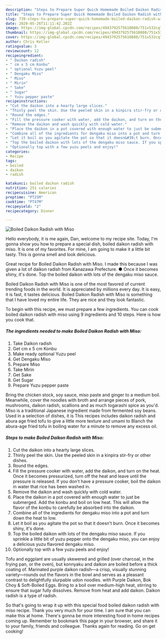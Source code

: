 ```yaml
---
description: "Steps to Prepare Super Quick Homemade Boiled Daikon Radish with Miso"
title: "Steps to Prepare Super Quick Homemade Boiled Daikon Radish with Miso"
slug: 739-steps-to-prepare-super-quick-homemade-boiled-daikon-radish-with-miso
date: 2020-05-26T11:11:42.202Z
image: https://img-global.cpcdn.com/recipes/4943792575610880/751x532cq70/boiled-daikon-radish-with-miso-recipe-main-photo.jpg
thumbnail: https://img-global.cpcdn.com/recipes/4943792575610880/751x532cq70/boiled-daikon-radish-with-miso-recipe-main-photo.jpg
cover: https://img-global.cpcdn.com/recipes/4943792575610880/751x532cq70/boiled-daikon-radish-with-miso-recipe-main-photo.jpg
author: Chris Keller
ratingvalue: 3
reviewcount: 12
recipeingredient:
- " Daikon radish"
- " cm x 5 cm Konbu"
- " optional Yuzu peel"
- " Dengaku Miso"
- " Miso"
- " Mirin"
- " Sake"
- " Sugar"
- " Yuzu pepper paste"
recipeinstructions:
- "Cut the daikon into a hearty large slices."
- "Thinly peel the skin. Use the peeled skin in a kinpira stir-fry or other dishes."
- "Round the edges."
- "Fill the pressure cooker with water, add the daikon, and turn on the heat. Once it becomes pressurized, turn off the heat and leave until the pressure is released. If you don&#39;t have a pressure cooker, boil the daikon in water that rice has been washed in."
- "Remove the daikon and wash quickly with cold water."
- "Place the daikon in a pot covered with enough water to just be submerged. Add the konbu and boil on low heat. This will allow the flavor of the konbu to carefully be absorbed into the daikon."
- "Combine all of the ingredients for dengaku miso into a pot and turn down the heat to low."
- "Let it boil as you agitate the pot so that it doesn&#39;t burn. Once it becomes shiny, it&#39;s done."
- "Top the boiled daikon with lots of the dengaku miso sauce. If you sprinkle a little bit of yuzu pepper onto the dengaku miso, you can enjoy a delicious yuzu flavored dengaku miso."
- "Optionally top with a few yuzu peels and enjoy!"
categories:
- Recipe
tags:
- boiled
- daikon
- radish

katakunci: boiled daikon radish 
nutrition: 251 calories
recipecuisine: American
preptime: "PT25M"
cooktime: "PT47M"
recipeyield: "2"
recipecategory: Dinner

---
```



![Boiled Daikon Radish with Miso](https://img-global.cpcdn.com/recipes/4943792575610880/751x532cq70/boiled-daikon-radish-with-miso-recipe-main-photo.jpg)

Hello everybody, it is me again, Dan, welcome to my recipe site. Today, I'm gonna show you how to prepare a special dish, boiled daikon radish with miso. It is one of my favorites. For mine, I am going to make it a little bit tasty. This is gonna smell and look delicious.

Great recipe for Boiled Daikon Radish with Miso. I made this because I was given a lot of daikon radish from Kanazawa Prefecture. ● Once it becomes shiny, it&#39;s done. Top the boiled daikon with lots of the dengaku miso sauce.

Boiled Daikon Radish with Miso is one of the most favored of current trending foods in the world. It is appreciated by millions every day. It is easy, it is fast, it tastes delicious. Boiled Daikon Radish with Miso is something that I have loved my entire life. They are nice and they look fantastic.


To begin with this recipe, we must prepare a few ingredients. You can cook boiled daikon radish with miso using 9 ingredients and 10 steps. Here is how you cook that.

<!--inarticleads1-->

##### The ingredients needed to make Boiled Daikon Radish with Miso:

1. Take  Daikon radish
1. Get  cm x 5 cm Konbu
1. Make ready  optional Yuzu peel
1. Get  Dengaku Miso
1. Prepare  Miso
1. Take  Mirin
1. Get  Sake
1. Get  Sugar
1. Prepare  Yuzu pepper paste


Bring the chicken stock, soy sauce, miso paste and ginger to a medium boil. Meanwhile, cover the noodles with broth and arrange pieces of pork, mushrooms, daikon radish, scallions and as much togarashi spice as you&#39;d. Miso is a traditional Japanese ingredient made from fermented soy beans. Used in a selection of dishes, it is This recipes includes daikon radish and abura age fried tofu to give a little more texture and umami to Blanch the abura-age fried tofu in boiling water for a minute to remove any excess oil. 

<!--inarticleads2-->

##### Steps to make Boiled Daikon Radish with Miso:

1. Cut the daikon into a hearty large slices.
1. Thinly peel the skin. Use the peeled skin in a kinpira stir-fry or other dishes.
1. Round the edges.
1. Fill the pressure cooker with water, add the daikon, and turn on the heat. Once it becomes pressurized, turn off the heat and leave until the pressure is released. If you don&#39;t have a pressure cooker, boil the daikon in water that rice has been washed in.
1. Remove the daikon and wash quickly with cold water.
1. Place the daikon in a pot covered with enough water to just be submerged. Add the konbu and boil on low heat. This will allow the flavor of the konbu to carefully be absorbed into the daikon.
1. Combine all of the ingredients for dengaku miso into a pot and turn down the heat to low.
1. Let it boil as you agitate the pot so that it doesn&#39;t burn. Once it becomes shiny, it&#39;s done.
1. Top the boiled daikon with lots of the dengaku miso sauce. If you sprinkle a little bit of yuzu pepper onto the dengaku miso, you can enjoy a delicious yuzu flavored dengaku miso.
1. Optionally top with a few yuzu peels and enjoy!


Tofu and eggplant are usually skewered and grilled (over charcoal, in the frying pan, or the oven), but konnyaku and daikon are boiled before a thick coating of. Marinated purple daikon radish—a crisp, visually stunning variety—rounds out the flavors in the bowl and serves as a pleasant contrast to delightfully slurpable udon noodles. with Purple Daikon, Bok Choy &amp; Soft-Boiled Eggs. Bring to a boil over medium-high heat, stirring to ensure that sugar fully dissolves. Remove from heat and add daikon. Daikon radish is a type of radish. 

So that's going to wrap it up with this special food boiled daikon radish with miso recipe. Thank you very much for your time. I am sure that you can make this at home. There's gonna be more interesting food in home recipes coming up. Remember to bookmark this page in your browser, and share it to your family, friends and colleague. Thanks again for reading. Go on get cooking!
